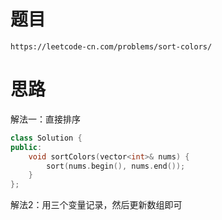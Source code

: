 # 题目
`https://leetcode-cn.com/problems/sort-colors/`


# 思路
解法一：直接排序
```cpp
class Solution {
public:
    void sortColors(vector<int>& nums) {
        sort(nums.begin(), nums.end());
    }
};
```


解法2：用三个变量记录，然后更新数组即可